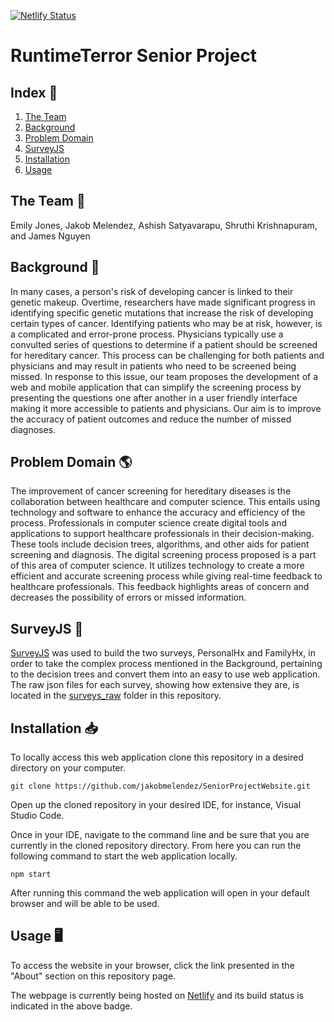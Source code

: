 [![Netlify Status](https://api.netlify.com/api/v1/badges/2fecfbac-729a-499c-90af-ebe5bfbd8ed4/deploy-status)](https://app.netlify.com/sites/runtimeterror-seniorproj/deploys)

# RuntimeTerror Senior Project

## Index 📖
1. [The Team](#team)
2. [Background](#background)
3. [Problem Domain](#domain)
4. [SurveyJS](#surveyjs)
5. [Installation](#installation)
6. [Usage](#usage)

<a name = "team"></a>
## The Team 🤝

Emily Jones, Jakob Melendez, Ashish Satyavarapu, Shruthi Krishnapuram, and James Nguyen

<a name = "background"></a>
## Background 🧠

In many cases, a person's risk of developing cancer is linked to their genetic makeup. Overtime, researchers have made significant progress in identifying specific genetic mutations that increase the risk of developing certain types of cancer. Identifying patients who may be at risk, however, is a complicated and error-prone process. Physicians typically use a convulted series of questions to determine if a patient should be screened for hereditary cancer. This process can be challenging for both patients and physicians and may result in patients who need to be screened being missed. In response to this issue, our team proposes the development of a web and mobile application that can simplify the screening process by presenting the questions one after another in a user friendly interface making it more accessible to patients and physicians. Our aim is to improve the accuracy of patient outcomes and reduce the number of missed diagnoses.

<a name = "domain"></a>
## Problem Domain 🌎

The improvement of cancer screening for hereditary diseases is the collaboration between healthcare and computer science. This entails using technology and software to enhance the accuracy and efficiency of the process. Professionals in computer science create digital tools and applications to support healthcare professionals in their decision-making. These tools include decision trees, algorithms, and other aids for patient screening and diagnosis. The digital screening process proposed is a part of this area of computer science. It utilizes technology to create a more efficient and accurate screening process while giving real-time feedback to healthcare professionals. This feedback highlights areas of concern and decreases the possibility of errors or missed information.

<a name = "surveyjs"></a>
## SurveyJS 📝

[SurveyJS](https://surveyjs.io) was used to build the two surveys, PersonalHx and FamilyHx, in order to take the complex process mentioned in the Background, pertaining to the decision trees and convert them into an easy to use web application. The raw json files for each survey, showing how extensive they are, is located in the [surveys_raw](https://github.com/jakobmelendez/SeniorProjectWebsite/tree/master/surveys_raw) folder in this repository.

<a name = "installation"></a>
## Installation 📥

To locally access this web application clone this repository in a desired directory on your computer.

```
git clone https://github.com/jakobmelendez/SeniorProjectWebsite.git
```

Open up the cloned repository in your desired IDE, for instance, Visual Studio Code.

Once in your IDE, navigate to the command line and be sure that you are currently in the cloned repository directory. From here you can run the following command to start the web application locally.

```
npm start
```
After running this command the web application will open in your default browser and will be able to be used.

<a name = "usage"></a>
## Usage 🖥️

To access the website in your browser, click the link presented in the "About" section on this repository page.

The webpage is currently being hosted on [Netlify](https://www.netlify.com/?utm_source=google&utm_medium=paid_search&utm_campaign=12755510784&adgroup=118788138897&utm_term=netlify&utm_content=aud-951962601255:kwd-309804753741&creative=514583565825&device=c&matchtype=b&location=9011698&gad=1&gclid=CjwKCAjwl6OiBhA2EiwAuUwWZWAxukQ1TKc8kBHbDjcxkxcUUOk-uPHodUJWCYf327ddS7URxrID2RoC-yAQAvD_BwE) and its build status is indicated in the above badge.
